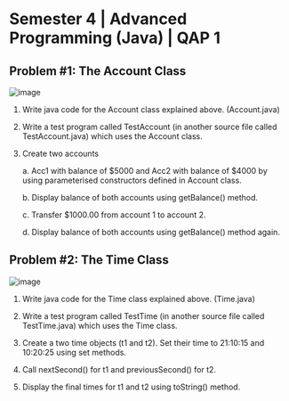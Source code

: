 # Semester 4 | Advanced Programming (Java) | QAP 1
 
## Problem #1: The Account Class
 
![image](https://user-images.githubusercontent.com/100213075/215216271-973fbb1a-393e-4e10-b94a-6ac9ff2ecaf6.png)

1.	Write java code for the Account class explained above. (Account.java)

2.	Write a test program called TestAccount (in another source file called TestAccount.java) which uses the Account class. 

3.	Create two accounts

      a.	Acc1 with balance of $5000 and Acc2 with balance of $4000 by using parameterised constructors defined in Account class.
   
      b.	Display balance of both accounts using getBalance() method.
      
      c.	Transfer $1000.00 from account 1 to account 2.
      
      d.	Display balance of both accounts using getBalance() method again.
   

## Problem #2: The Time Class
 
![image](https://user-images.githubusercontent.com/100213075/215216323-59d585d8-0655-4f21-9a1b-1463609c191d.png)

1.	Write java code for the Time class explained above. (Time.java)

2.	Write a test program called TestTime (in another source file called TestTime.java) which uses the Time class. 

3.	Create a two time objects (t1 and t2). Set their time to 21:10:15 and 10:20:25 using set methods. 

4.	Call nextSecond() for t1 and previousSecond() for t2.

5.	Display the final times for t1 and t2 using toString() method. 
